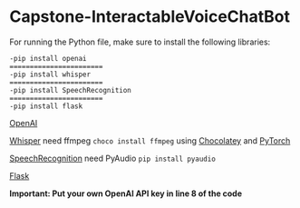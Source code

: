 # Capstone-InteractableVoiceChatBot
For running the Python file, make sure to install the following libraries:
```
-pip install openai
=======================
-pip install whisper
=======================
-pip install SpeechRecognition
=======================
-pip install flask
```

[OpenAI](https://github.com/openai/openai-python)

[Whisper](https://github.com/openai/whisper)
need ffmpeg ```choco install ffmpeg``` using [Chocolatey](https://chocolatey.org/install)
and [PyTorch](https://pytorch.org/get-started/locally/)

[SpeechRecognition](https://github.com/Uberi/speech_recognition)
need PyAudio ```pip install pyaudio```

[Flask](https://flask.palletsprojects.com/en/2.3.x/installation/)

**Important: Put your own OpenAI API key in line 8 of the code**

